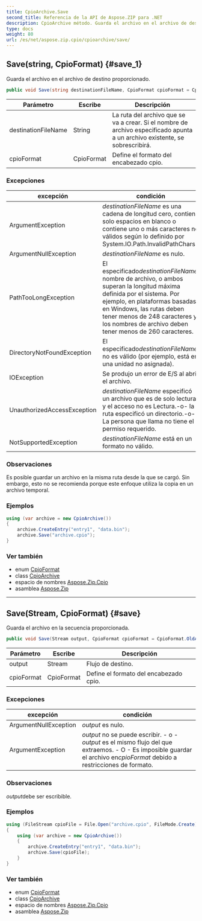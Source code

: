 ```yaml
---
title: CpioArchive.Save
second_title: Referencia de la API de Aspose.ZIP para .NET
description: CpioArchive método. Guarda el archivo en el archivo de destino proporcionado.
type: docs
weight: 80
url: /es/net/aspose.zip.cpio/cpioarchive/save/
---
```

## Save(string, CpioFormat) {#save_1}

Guarda el archivo en el archivo de destino proporcionado.

```csharp
public void Save(string destinationFileName, CpioFormat cpioFormat = CpioFormat.OldAscii)
```

| Parámetro | Escribe | Descripción |
| --- | --- | --- |
| destinationFileName | String | La ruta del archivo que se va a crear. Si el nombre de archivo especificado apunta a un archivo existente, se sobrescribirá. |
| cpioFormat | CpioFormat | Define el formato del encabezado cpio. |

### Excepciones

| excepción | condición |
| --- | --- |
| ArgumentException | *destinationFileName* es una cadena de longitud cero, contiene solo espacios en blanco o contiene uno o más caracteres no válidos según lo definido por System.IO.Path.InvalidPathChars. |
| ArgumentNullException | *destinationFileName* es nulo. |
| PathTooLongException | El especificado*destinationFileName*, nombre de archivo, o ambos superan la longitud máxima definida por el sistema. Por ejemplo, en plataformas basadas en Windows, las rutas deben tener menos de 248 caracteres y los nombres de archivo deben tener menos de 260 caracteres. |
| DirectoryNotFoundException | El especificado*destinationFileName* no es válido (por ejemplo, está en una unidad no asignada). |
| IOException | Se produjo un error de E/S al abrir el archivo. |
| UnauthorizedAccessException | *destinationFileName* especificó un archivo que es de solo lectura y el acceso no es Lectura.-o- la ruta especificó un directorio.-o- La persona que llama no tiene el permiso requerido. |
| NotSupportedException | *destinationFileName* está en un formato no válido. |

### Observaciones

Es posible guardar un archivo en la misma ruta desde la que se cargó. Sin embargo, esto no se recomienda porque este enfoque utiliza la copia en un archivo temporal.

### Ejemplos

```csharp
using (var archive = new CpioArchive())
{
    archive.CreateEntry("entry1", "data.bin");        
    archive.Save("archive.cpio");
}       
```

### Ver también

* enum [CpioFormat](../../cpioformat/)
* class [CpioArchive](../)
* espacio de nombres [Aspose.Zip.Cpio](../../cpioarchive/)
* asamblea [Aspose.Zip](../../../)

---

## Save(Stream, CpioFormat) {#save}

Guarda el archivo en la secuencia proporcionada.

```csharp
public void Save(Stream output, CpioFormat cpioFormat = CpioFormat.OldAscii)
```

| Parámetro | Escribe | Descripción |
| --- | --- | --- |
| output | Stream | Flujo de destino. |
| cpioFormat | CpioFormat | Define el formato del encabezado cpio. |

### Excepciones

| excepción | condición |
| --- | --- |
| ArgumentNullException | *output* es nulo. |
| ArgumentException | *output* no se puede escribir. - o -*output* es el mismo flujo del que extraemos. - O - Es imposible guardar el archivo en*cpioFormat* debido a restricciones de formato. |

### Observaciones

*output*debe ser escribible.

### Ejemplos

```csharp
using (FileStream cpioFile = File.Open("archive.cpio", FileMode.Create))
{
    using (var archive = new CpioArchive())
    {
        archive.CreateEntry("entry1", "data.bin");        
        archive.Save(cpioFile);
    }
}       
```

### Ver también

* enum [CpioFormat](../../cpioformat/)
* class [CpioArchive](../)
* espacio de nombres [Aspose.Zip.Cpio](../../cpioarchive/)
* asamblea [Aspose.Zip](../../../)


